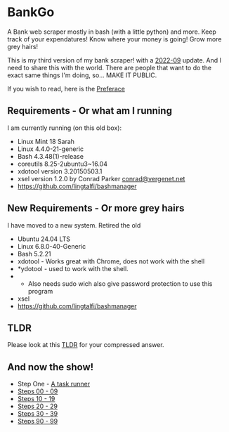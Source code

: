 # BankGo
A Bank web scraper mostly in bash (with a little python) and more.  Keep track of your expendatures!  Know where your money is going!  Grow more grey hairs!

This is my third version of my bank scraper!  with a [2022-09](202209.md) update.  And I need to share this with the world.  There are people that want to do the exact same things I'm doing, so...  MAKE IT PUBLIC.


If you wish to read, here is the [Preferace](pre.md)

## Requirements - Or what am I running
I am currently running (on this old box):
* Linux Mint 18 Sarah
* Linux 4.4.0-21-generic
* Bash 4.3.48(1)-release
* coreutils	8.25-2ubuntu3~16.04
* xdotool version 3.20150503.1
* xsel version 1.2.0 by Conrad Parker <conrad@vergenet.net>
* https://github.com/lingtalfi/bashmanager

## New Requirements - Or more grey hairs
I have moved to a new system.  Retired the old
* Ubuntu 24.04 LTS
* Linux 6.8.0-40-Generic
* Bash 5.2.21
* xdotool - Works great with Chrome, does not work with the shell
* *ydotool - used to work with the shell.
* * Also needs sudo wich also give password protection to use this program
* xsel
* https://github.com/lingtalfi/bashmanager


## TLDR
Please look at this [TLDR](tldr.md) for your compressed answer.


## And now the show!
* Step One - [A task runner](bashman.md)
* [Steps 00 - 09](02.md)
* [Steps 10 - 19](10.md)
* [Steps 20 - 29](20.md)
* [Steps 30 - 39](30.md)
* [Steps 90 - 99](90.md)
